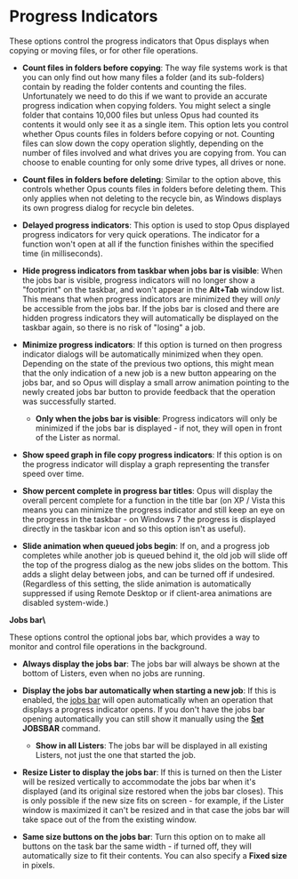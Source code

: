 # Progress Indicators

These options control the progress indicators that Opus displays when copying or moving files, or for other file operations.

- **Count files in folders before copying**: The way file systems work is that you can only find out how many files a folder (and its sub-folders) contain by reading the folder contents and counting the files. Unfortunately we need to do this if we want to provide an accurate progress indication when copying folders. You might select a single folder that contains 10,000 files but unless Opus had counted its contents it would only see it as a single item. This option lets you control whether Opus counts files in folders before copying or not. Counting files can slow down the copy operation slightly, depending on the number of files involved and what drives you are copying from. You can choose to enable counting for only some drive types, all drives or none.
- **Count files in folders before deleting**: Similar to the option above, this controls whether Opus counts files in folders before deleting them. This only applies when not deleting to the recycle bin, as Windows displays its own progress dialog for recycle bin deletes.
- **Delayed progress indicators**: This option is used to stop Opus displayed progress indicators for very quick operations. The indicator for a function won't open at all if the function finishes within the specified time (in milliseconds).
- **Hide progress indicators from taskbar when jobs bar is visible**: When the jobs bar is visible, progress indicators will no longer show a "footprint" on the taskbar, and won't appear in the **Alt+Tab** window list. This means that when progress indicators are minimized they will *only* be accessible from the jobs bar. If the jobs bar is closed and there are hidden progress indicators they will automatically be displayed on the taskbar again, so there is no risk of "losing" a job.
- **Minimize progress indicators**: If this option is turned on then progress indicator dialogs will be automatically minimized when they open. Depending on the state of the previous two options, this might mean that the only indication of a new job is a new button appearing on the jobs bar, and so Opus will display a small arrow animation pointing to the newly created jobs bar button to provide feedback that the operation was successfully started.
  - **Only when the jobs bar is visible**: Progress indicators will only be minimized if the jobs bar is displayed - if not, they will open in front of the Lister as normal.

- **Show speed graph in file copy progress indicators**: If this option is on the progress indicator will display a graph representing the transfer speed over time.
- **Show percent complete in progress bar titles**: Opus will display the overall percent complete for a function in the title bar (on XP / Vista this means you can minimize the progress indicator and still keep an eye on the progress in the taskbar - on Windows 7 the progress is displayed directly in the taskbar icon and so this option isn't as useful).
- **Slide animation when queued jobs begin**: If on, and a progress job completes while another job is queued behind it, the old job will slide off the top of the progress dialog as the new jobs slides on the bottom. This adds a slight delay between jobs, and can be turned off if undesired. (Regardless of this setting, the slide animation is automatically suppressed if using Remote Desktop or if client-area animations are disabled system-wide.)

**Jobs bar\\**

These options control the optional jobs bar, which provides a way to monitor and control file operations in the background.

- **Always display the jobs bar**: The jobs bar will always be shown at the bottom of Listers, even when no jobs are running.
- **Display the jobs bar automatically when starting a new job**: If this is enabled, the [jobs bar](/Manual/file_operations/copying_moving_and_deleting_files/the_jobs_bar.md) will open automatically when an operation that displays a progress indicator opens. If you don't have the jobs bar opening automatically you can still show it manually using the **[Set](/Manual/reference/command_reference/internal_commands/set.md) JOBSBAR** command.
  - **Show in all Listers**: The jobs bar will be displayed in all existing Listers, not just the one that started the job.

- **Resize Lister to display the jobs bar**: If this is turned on then the Lister will be resized vertically to accommodate the jobs bar when it's displayed (and its original size restored when the jobs bar closes). This is only possible if the new size fits on screen - for example, if the Lister window is maximized it can't be resized and in that case the jobs bar will take space out of the from the existing window.
- **Same size buttons on the jobs bar**: Turn this option on to make all buttons on the task bar the same width - if turned off, they will automatically size to fit their contents. You can also specify a **Fixed size** in pixels.

 

